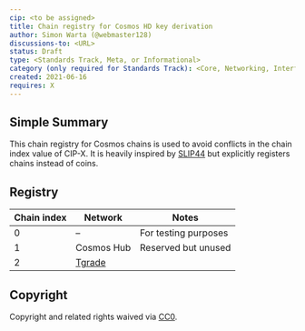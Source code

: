 ```yaml
---
cip: <to be assigned>
title: Chain registry for Cosmos HD key derivation
author: Simon Warta (@webmaster128)
discussions-to: <URL>
status: Draft
type: <Standards Track, Meta, or Informational>
category (only required for Standards Track): <Core, Networking, Interface, or ERC>
created: 2021-06-16
requires: X
---
```


## Simple Summary

This chain registry for Cosmos chains is used to avoid conflicts in the chain
index value of CIP-X.
It is heavily inspired by [SLIP44](https://github.com/satoshilabs/slips/blob/ef6d7700cc/slip-0044.md)
but explicitly registers chains instead of coins.

## Registry

| Chain index | Network                           | Notes                |
| ----------- | --------------------------------- | -------------------- |
| 0           | –                                 | For testing purposes |
| 1           | Cosmos Hub                        | Reserved but unused  |
| 2           | [Tgrade](https://tgrade.finance/) |                      |

## Copyright

Copyright and related rights waived via [CC0](https://creativecommons.org/publicdomain/zero/1.0/).
